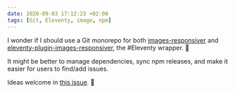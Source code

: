 ```yaml
---
date: 2020-09-03 17:12:23 +02:00
tags: [Git, Eleventy, image, npm]
---
```


I wonder if I should use a Git monorepo for both [images-responsiver](https://github.com/nhoizey/images-responsiver/) and [eleventy-plugin-images-responsiver](https://github.com/nhoizey/eleventy-plugin-images-responsiver/), the #Eleventy wrapper. 🤔

It might be better to manage dependencies, sync npm releases, and make it easier for users to find/add issues.

Ideas welcome in [this issue](https://github.com/nhoizey/eleventy-plugin-images-responsiver/issues/52). 🙏
